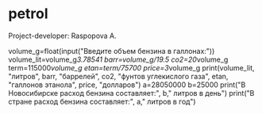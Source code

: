 # petrol
Project-developer: Raspopova A.

volume_g=float(input("Введите объем бензина в галлонах:"))
volume_lit=volume_g*3.78541
barr=volume_g/19.5
co2=20*volume_g
term=115000*volume_g
etan=term/75700
price=3*volume_g
print(volume_lit, "литров", barr, "баррелей", co2, "фунтов углекислого газа", etan, "галлонов этанола", price, "долларов")
a=28050000
b=25000
print("В Новосибирске расход бензина составляет:", b," литров в день")
print("В стране расход бензина составляет:", a," литров в год")

